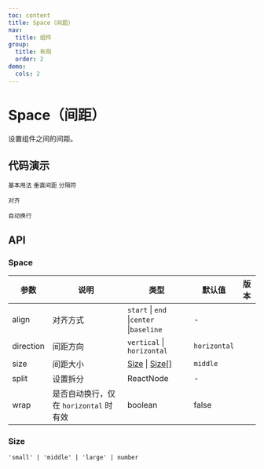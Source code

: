 ```yaml
---
toc: content
title: Space（间距）
nav:
  title: 组件
group:
  title: 布局
  order: 2
demo:
  cols: 2
---
```


# Space（间距）

设置组件之间的间距。

## 代码演示

<code src="./basic.tsx" description="相邻组件水平间距。">基本用法</code>
<code src="./vertical.tsx" description="相邻组件垂直间距。">垂直间距</code>
<code src="./split.tsx" description="相邻组件分隔符。">分隔符</code>

<code src="./align.tsx" description="设置对齐模式。">对齐</code>

<code src="./wrap.tsx" description="自动换行。">自动换行</code>

## API

### Space

| 参数      | 说明                                   | 类型                                     | 默认值       | 版本 |
| --------- | -------------------------------------- | ---------------------------------------- | ------------ | ---- |
| align     | 对齐方式                               | `start` \| `end` \|`center` \|`baseline` | -            |      |
| direction | 间距方向                               | `vertical` \| `horizontal`               | `horizontal` |      |
| size      | 间距大小                               | [Size](#size) \| [Size\[\]](#size)       | `middle`     |      |
| split     | 设置拆分                               | ReactNode                                | -            |      |
| wrap      | 是否自动换行，仅在 `horizontal` 时有效 | boolean                                  | false        |      |

### Size

`'small' | 'middle' | 'large' | number`
